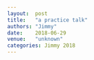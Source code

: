 ```yaml
---
layout:  post
title:   "a practice talk"
authors: "Jimmy"
date:    2018-06-29
venue:   "unknown"
categories: Jimmy 2018
---
```

